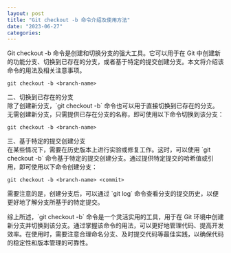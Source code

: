 ```yaml
---
layout: post
title: "Git checkout -b 命令介绍及使用方法"
date: "2023-06-27"
categories: 
---
```

<p>Git checkout -b 命令是创建和切换分支的强大工具。它可以用于在 Git 中创建新的功能分支、切换到已存在的分支，或者基于特定的提交创建分支。本文将介绍该命令的用法及相关注意事项。</p>

<pre>
<code>git checkout -b &lt;branch-name&gt;</code></pre>

<p>二、切换到已存在的分支<br />
除了创建新分支，`git checkout -b` 命令也可以用于直接切换到已存在的分支。无需创建新分支，只需提供已存在分支的名称，即可使用以下命令切换到该分支：</p>

<pre>
<code>git checkout -b &lt;branch-name&gt;</code></pre>

<p>三、基于特定的提交创建分支<br />
在某些情况下，需要在历史版本上进行实验或修复工作。这时，可以使用 `git checkout -b` 命令基于特定的提交创建分支。通过提供特定提交的哈希值或引用，即可使用以下命令创建分支：</p>

<pre>
<code>git checkout -b &lt;branch-name&gt; &lt;commit&gt;</code></pre>

<p>需要注意的是，创建分支后，可以通过 `git log` 命令查看分支的提交历史，以便更好地了解分支所基于的特定提交。</p>

<p>综上所述，`git checkout -b` 命令是一个灵活实用的工具，用于在 Git 环境中创建新分支并切换到该分支。通过掌握该命令的用法，可以更好地管理代码、提高开发效率。在使用时，需要注意合理命名分支、及时提交代码等最佳实践，以确保代码的稳定性和版本管理的可靠性。</p>

